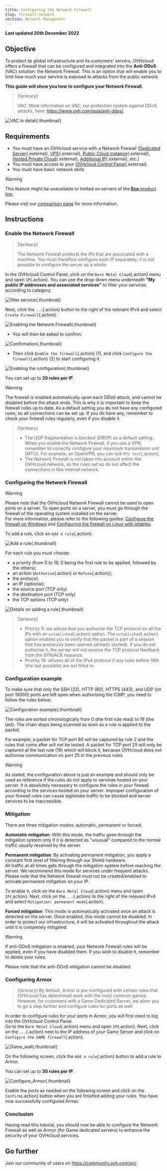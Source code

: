 ```yaml
---
title: Configuring the Network Firewall
slug: firewall-network
section: Network Management
---
```


**Last updated 20th December 2022**

## Objective

To protect its global infrastructure and its customers’ servers, OVHcloud offers a firewall that can be configured and integrated into the **Anti-DDoS** (VAC) solution: the Network Firewall. This is an option that will enable you to limit how much your service is exposed to attacks from the public network.

**This guide will show you how to configure your Network Firewall.**


> [!primary]
>
> VAC: More information on VAC, our protection system against DDoS attacks, here: <https://www.ovh.com/asia/anti-ddos/>.
> 

![VAC in detail](images/vac-inside.png){.thumbnail}


## Requirements

- You must have an OVHcloud service with a Network Firewall ([Dedicated Server](https://www.ovh.com/asia/dedicated-servers/){.external}, [VPS](https://www.ovh.com/asia/vps/){.external}, [Public Cloud instance](https://www.ovh.com/asia/public-cloud/instances/){.external}, [Hosted Private Cloud](https://www.ovh.com/asia/private-cloud/){.external},  [Additional IP](https://www.ovhcloud.com/asia/bare-metal/ip/){.external}, etc.)
- You must have access to your [OVHcloud Control Panel](https://ca.ovh.com/auth/?action=gotomanager&from=https://www.ovh.com/asia/&ovhSubsidiary=asia){.external}.
- You must have basic network skills

> [!warning]
> This feature might be unavailable or limited on servers of the [**Eco** product line](https://eco.ovhcloud.com/asia/about/).
>
> Please visit our [comparison page](https://eco.ovhcloud.com/asia/compare/) for more information.

## Instructions

### Enable the Network Firewall

> [!primary]
>
> The Network Firewall protects the IPs that are associated with a machine. You must therefore configure each IP separately; it is not possible to configure the server as a whole.
> 

In the OVHcloud Control Panel, click on the `Bare Metal Cloud`{.action} menu and open `IP`{.action}. You can use the drop-down menu underneath **"My public IP addresses and associated services"** to filter your services according to category.

![filter service](images/selectservice.png){.thumbnail}

Next, click the `...`{.action} button to the right of the relevant IPv4 and select `Create Firewall`{.action}.

![Enabling the Network Firewall](images/firewallcreation2022.png){.thumbnail}

- You will then be asked to confirm:

![Confirmation](images/creationvalid.png){.thumbnail}

- Then click `Enable the firewall`{.action} (1), and click `Configure the firewall`{.action} (2) to start configuring it.

![Enabling the configuration](images/activationconfig.png){.thumbnail}

You can set up to **20 rules per IP**.


> [!warning]
>
> The firewall is enabled automatically upon each DDoS attack, and cannot be disabled before the attack ends. This is why it is important to keep the firewall rules up to date.
> As a default setting you do not have any configured rules, so all connections can be set up.
> If you do have any, remember to check your firewall rules regularly, even if you disable it.
> 


> [!primary]
>
> - The UDP fragmentation is blocked (DROP) as a default setting. When you enable the Network Firewall, if you use a VPN, remember to correctly configure your maximum transmission unit (MTU). For example, on OpenVPN, you can tick `MTU test`{.action}.
> - The Network Firewall is not taken into account within the OVHcloud network, so the rules set up do not affect the connections in this internal network.
>


### Configuring the Network Firewall

> [!warning]
> Please note that the OVHcloud Network Firewall cannot be used to open ports on a server. To open ports on a server, you must go through the firewall of the operating system installed on the server.<br> 
> For more information, please refer to the following guides: [Configure the firewall on Windows](https://docs.ovh.com/asia/en/dedicated/firewall-windows/) and [Configuring the firewall on Linux with iptables](https://docs.ovh.com/asia/en/dedicated/firewall-iptables/).
>

To add a rule, click on `Add a rule`{.action}:

![Add a rule](images/addarule2022.png){.thumbnail}

For each rule you must choose:

- a priority (from 0 to 19, 0 being the first rule to be applied, followed by the others);
- an action (`Authorise`{.action} or `Refuse`{.action});
- the protocol;
- an IP (optional);
- the source port (TCP only)
- the destination port (TCP only)
- the TCP options (TCP only)


![Details on adding a rule](images/ajoutregle4.png){.thumbnail}


> [!primary]
>
> - Priority 0: we advise that you authorise the TCP protocol on all the IPs with an `established`{.action} option. The `established`{.action} option enables you to verify that the packet is part of a session that has previously been opened (already started). If you do not authorise it, the server will not receive the TCP protocol feedback from the SYN/ACK requests.
> - Priority 19: refuses all of the IPv4 protocol if any rules before 19th (the last possible) are not filled in.
> 


### Configuration example

To make sure that only the SSH (22), HTTP (80), HTTPS (443), and UDP (on port 10000) ports are left open when authorising the ICMP, you need to follow the rules below:

![Configuration example](images/exemple.png){.thumbnail}

The rules are sorted chronologically from 0 (the first rule read) to 19 (the last). The chain stops being scanned as soon as a rule is applied to the packet.

For example, a packet for TCP port 80 will be captured by rule 2 and the rules that come after will not be tested. A packet for TCP port 25 will only be captured at the last rule (19) which will block it, because OVHcloud does not authorise communication on port 25 in the previous rules.

> [!warning]
> As stated, the configuration above is just an example and should only be used as reference if the rules do not apply to services hosted on your server. It is absolutely necessary to configure the rules in your firewall according to the services hosted on your server. Improper configuration of your firewall rules can cause legitimate traffic to be blocked and server services to be inaccessible. 
> 

### Mitigation

There are three mitigation modes: automatic, permanent or forced.

**Automatic mitigation**: With this mode, the traffic goes through the mitigation system only if it is detected as "unusual" compared to the normal traffic usually received by the server. 

**Permanent mitigation**: By activating permanent mitigation, you apply a constant first level of filtering through our Shield hardware.<br>
All traffic at all times gets through the mitigation system before reaching the server. We recommend this mode for services under frequent attacks.<br>
Please note that the Network firewall must not be created/enabled to activate permanent mitigation on your IP.

To enable it, click on the `Bare Metal Cloud`{.action} menu and open `IP`{.action}. Next, click on the `...`{.action} to the right of the relevant IPv4 and select `Mitigation: permanent mode`{.action}.

**Forced mitigation**: This mode is automatically activated once an attack is detected on the server. Once enabled, this mode cannot be disabled. In order to protect our infrastructure, it will be activated throughout the attack until it is completely mitigated.


> [!warning]
>
> If anti-DDoS mitigation is enabled, your Network Firewall rules will be applied, even if you have disabled them. If you wish to disable it, remember to delete your rules.
> 
> Please note that the anti-DDoS mitigation cannot be disabled.

### Configuring Armor

> [!primary]
> By default, Armor is pre-configured with certain rules that OVHcloud has determined work with the most common games. However, for customers with a Game Dedicated Server, we allow you to go a step further and configure rules for ports as well.
>

In order to configure rules for your ports in Armor, you will first need to log into the OVHcloud Control Panel.<br>
Go to the `Bare Metal Cloud`{.action} menu and open `IP`{.action}. Next, click on the `...`{.action} next to the IP address of your Game Server and click on `Configure the GAME firewall`{.action}.

![Game_wall](images/GAMEwall2021.png){.thumbnail}

On the following screen, click the `Add a rule`{.action} button to add a rule to Armor.

You can set up to **30 rules per IP**.

![Configure_Armor](images/ConfigureArmor2021.png){.thumbnail}

Enable the ports as needed on the following screen and click on the `Confirm`{.action} button when you are finished adding your rules. You have now successfully configured Armor.

### Conclusion

Having read this tutorial, you should now be able to configure the Network Firewall as well as Armor (for Game dedicated servers) to enhance the security of your OVHcloud services.

## Go further

Join our community of users on <https://community.ovh.com/en/>.
